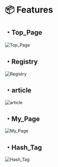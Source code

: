 # 📦 Features

## ・Top_Page

![Top_Page](https://gyazo.com/208519fc8474448d25a029957764316e/raw)
　
## ・Registry

![Registry](https://gyazo.com/988bede70b82023ddd0ccaf7656dcc13/raw)

## ・article

![article](https://gyazo.com/ce78ff2b6f5556d73cc0555dcee75f88/raw)

## ・My_Page

![My_Page](https://i.gyazo.com/722d40143fd9a79e931eafc8fa95010a.gif)

## ・Hash_Tag

![Hash_Tag](https://gyazo.com/529753f1dca66294451af3b9d4e7868b/raw)




　

